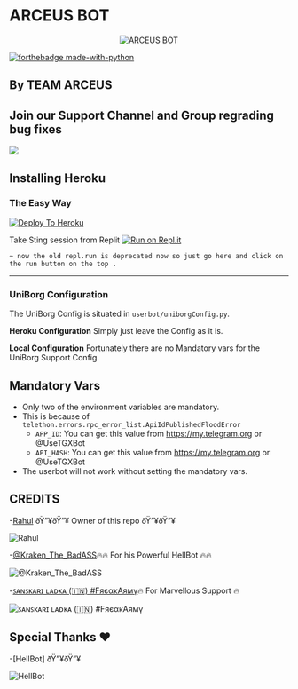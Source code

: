 # ARCEUS BOT

<p align="center">
<img src="https://telegra.ph/file/00d83ccccfb983f76fa22.jpg" alt="ARCEUS BOT">


[![forthebadge made-with-python](http://ForTheBadge.com/images/badges/made-with-python.svg)](https://www.python.org/)



## By TEAM ARCEUS


## Join our Support Channel and Group regrading bug fixes

<a href="https://t.me/ArceusTheuserBot"><img src="https://telegra.ph/file/00d83ccccfb983f76fa22.jpg"></a>




## Installing Heroku 

### The Easy Way
[![Deploy To Heroku](https://www.herokucdn.com/deploy/button.svg)](https://heroku.com/deploy?template=https://github.com/arceusbot/ArceusBot)

Take Sting session from Replit
[![Run on Repl.it](https://repl.it/badge/github/spandey112/SensibleUserbot)](https://repl.it/@RahulNariyani/generatestring#main.py)
    
    ~ now the old repl.run is deprecated now so just go here and click on the run button on the top .
-------------------------------------------------

### UniBorg Configuration


The UniBorg Config is situated in `userbot/uniborgConfig.py`.

**Heroku Configuration**
Simply just leave the Config as it is.

**Local Configuration**
Fortunately there are no Mandatory vars for the UniBorg Support Config.

## Mandatory Vars

- Only two of the environment variables are mandatory.
- This is because of `telethon.errors.rpc_error_list.ApiIdPublishedFloodError`
    - `APP_ID`:   You can get this value from https://my.telegram.org or @UseTGXBot
    - `API_HASH`:   You can get this value from https://my.telegram.org or @UseTGXBot
- The userbot will not work without setting the mandatory vars.

## CREDITS
-[Rahul](https://t.me/Mr_Hillarious) ðŸ”¥ðŸ”¥ Owner of this repo ðŸ”¥ðŸ”¥






![Rahul](https://telegra.ph/file/7da0574d9616021010b43.jpg)





 -[@Kraken_The_BadASS](https://t.me/Kraken_The_BadASS)🔥🔥 For his Powerful HellBot 🔥🔥
         



![@Kraken_The_BadASS](https://telegra.ph/file/9e664e427af88e7611bab.jpg)
   






-[ꜱᴀɴꜱᴋᴀʀɪ ʟᴀᴅᴋᴀ (🇮🇳) #FяєακAямγ](https://t.me/KOI_LADKI_BHN_NHI)🔥 For Marvellous Support 🔥





![ꜱᴀɴꜱᴋᴀʀɪ ʟᴀᴅᴋᴀ (🇮🇳) #FяєακAямγ](https://telegra.ph/file/e37a1f20f5b61c14246ae.jpg)




## Special Thanks ♥️   
   
-[HellBot] ðŸ”¥ðŸ”¥




![HellBot](https://telegra.ph/file/d19b99ee4377a8e4eb6bb.jpg)
